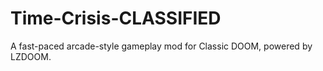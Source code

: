 # Time-Crisis-CLASSIFIED
A fast-paced arcade-style gameplay mod for Classic DOOM, powered by LZDOOM.
